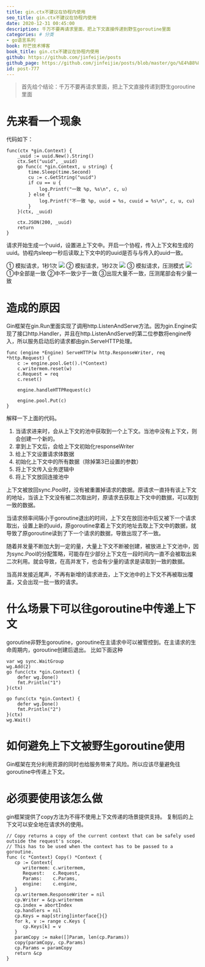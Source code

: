 ```yaml
---
title: gin.ctx不建议在协程内使用
seo_title: gin.ctx不建议在协程内使用
date: 2020-12-31 00:45:00
description: 千万不要再请求里面，把上下文直接传递到野生goroutine里面
categories: # 分类
- go语言系列
book: 柠芒技术博客
book_title: gin.ctx不建议在协程内使用
github: https://github.com/jinfeijie/posts
github_page: https://github.com/jinfeijie/posts/blob/master/go/%E4%B8%8D%E5%BB%BA%E8%AE%AE%E5%9C%A8Gonroutine%E5%86%85%E4%BD%BF%E7%94%A8req.ctx.md
id: post-777
---
```


> 首先给个结论：千万不要再请求里面，把上下文直接传递到野生goroutine里面

# 先来看一个现象
代码如下：
```golang
func(ctx *gin.Context) {
	_uuid := uuid.New().String()
	ctx.Set("uuid", _uuid)
	go func(c *gin.Context, u string) {
		time.Sleep(time.Second)
		cu := c.GetString("uuid")
		if cu == u {
			log.Printf("一致 %p, %s\n", c, u)
		} else {
			log.Printf("不一致 %p, uuid = %s, cuuid = %s\n", c, u, cu)
		}
	}(ctx, _uuid)

	ctx.JSON(200, _uuid)
	return
}
```

请求开始生成一个uuid，设置进上下文中。开启一个协程，传入上下文和生成的uuid。协程内sleep一秒后读取上下文中的的uuid是否与与传入的uuid一致。

① 模拟请求，1秒1次
![](https://image.baidu.com/search/down?url=https://tva1.sinaimg.cn/large/e6c9d24ely1h4ebbmdp45j216y0d4428.jpg)
② 模拟请求，1秒2次
![](https://image.baidu.com/search/down?url=https://tva1.sinaimg.cn/large/e6c9d24ely1h4ebbm9sv4j210j0jbwlt.jpg)
③ 模拟请求，压测模式
![](https://image.baidu.com/search/down?url=https://tva1.sinaimg.cn/large/e6c9d24ely1h4ebbm1e1xj20zh085q53.jpg)
①中全部是一致
②中不一致少于一致
③出现大量不一致，压测尾部会有少量一致

# 造成的原因

Gin框架在gin.Run里面实现了调用http.ListenAndServe方法。因为gin.Engine实现了接口http.Handler，并且在http.ListenAndServe的第二位参数将engine传入，所以服务启动后的请求都由gin.ServeHTTP处理。

```golang
func (engine *Engine) ServeHTTP(w http.ResponseWriter, req *http.Request) {
	c := engine.pool.Get().(*Context)
	c.writermem.reset(w)
	c.Request = req
	c.reset()

	engine.handleHTTPRequest(c)

	engine.pool.Put(c)
}
```
解释一下上面的代码。
1. 当请求进来时，会从上下文的池中获取到一个上下文。当池中没有上下文，则会创建一个新的。
2. 拿到上下文后，会给上下文初始化responseWriter
3. 给上下文设置请求体数据
4. 初始化上下文中的所有数据（除掉第3已设置的参数）
5. 将上下文传入业务逻辑中
6. 将上下文放回连接池中

上下文被放回sync.Pool时，没有被重置掉请求的数据。原请求一直持有该上下文的地址，当该上下文没有被二次取出时，原请求去获取上下文中的数据，可以取到一致的数据。

当请求频率间隔小于goroutine退出的时间，上下文在放回池中后又被下一个请求取出，设置上新的uuid，原goroutine拿着上下文的地址去取上下文中的数据，就导致了原goroutine读到了下一个请求的数据，导致出现了不一致。

随着并发量不断加大到一定的量，大量上下文不断被创建，被放进上下文池中，因为sync.Pool的分配策略，可能存在少部分上下文在一段时间内一直不会被取出来二次利用。就会导致，在高并发下，也会有少量的请求是读取到一致的数据。

当高并发接近尾声，不再有新增的请求进去，上下文池中的上下文不再被取出覆盖，又会出现一批一致的请求。

# 什么场景下可以往goroutine中传递上下文
goroutine非野生goroutine，goroutine在主请求中可以被管控到。在主请求的生命周期内，goroutine创建后退出。
比如下面这种

```golang
var wg sync.WaitGroup
wg.Add(2)
go func(ctx *gin.Context) {
	defer wg.Done()
	fmt.Println("1")
}(ctx)

go func(ctx *gin.Context) {
	defer wg.Done()
	fmt.Println("2")
}(ctx)
wg.Wait()
```

# 如何避免上下文被野生goroutine使用
Gin框架在充分利用资源的同时也给服务带来了风险。所以应该尽量避免往goroutine中传递上下文。

# 必须要使用该怎么做
gin框架提供了copy方法为不得不使用上下文传递的场景提供支持。
复制后的上下文可以安全地在请求外的使用。

```golang
// Copy returns a copy of the current context that can be safely used outside the request's scope.
// This has to be used when the context has to be passed to a goroutine.
func (c *Context) Copy() *Context {
   cp := Context{
      writermem: c.writermem,
      Request:   c.Request,
      Params:    c.Params,
      engine:    c.engine,
   }
   cp.writermem.ResponseWriter = nil
   cp.Writer = &cp.writermem
   cp.index = abortIndex
   cp.handlers = nil
   cp.Keys = map[string]interface{}{}
   for k, v := range c.Keys {
      cp.Keys[k] = v
   }
   paramCopy := make([]Param, len(cp.Params))
   copy(paramCopy, cp.Params)
   cp.Params = paramCopy
   return &cp
}
```
